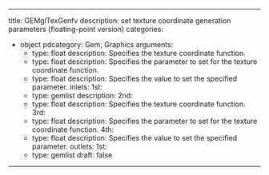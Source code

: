
---
title: GEMglTexGenfv
description: set texture coordinate generation parameters (floating-point version)
categories:
  - object
pdcategory: Gem, Graphics
arguments:
    - type: float
      description: Specifies the texture coordinate function.
    - type: float
      description: Specifies the parameter to set for the texture coordinate function.
    - type: float
      description: Specifies the value to set the specified parameter.
inlets:
  1st:
    - type: gemlist
      description:
  2nd:
    - type: float
      description: Specifies the texture coordinate function.
  3rd:
    - type: float
      description: Specifies the parameter to set for the texture coordinate function.
  4th:
    - type: float
      description: Specifies the value to set the specified parameter.
outlets:
  1st:
    - type: gemlist
draft: false
---

